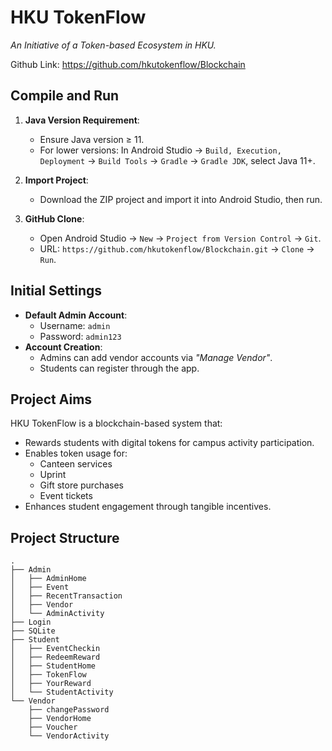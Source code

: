 # HKU TokenFlow  
*An Initiative of a Token-based Ecosystem in HKU.*  

Github Link: https://github.com/hkutokenflow/Blockchain

## Compile and Run  
1. **Java Version Requirement**:  
   - Ensure Java version ≥ 11.  
   - For lower versions: In Android Studio → `Build, Execution, Deployment` → `Build Tools` → `Gradle` → `Gradle JDK`, select Java 11+.  

2. **Import Project**:  
   - Download the ZIP project and import it into Android Studio, then run.  

3. **GitHub Clone**:  
   - Open Android Studio → `New` → `Project from Version Control` → `Git`.  
   - URL: `https://github.com/hkutokenflow/Blockchain.git` → `Clone` → `Run`.  


## Initial Settings  
- **Default Admin Account**:  
  - Username: `admin`  
  - Password: `admin123`  
- **Account Creation**:  
  - Admins can add vendor accounts via *"Manage Vendor"*.  
  - Students can register through the app.  


## Project Aims  
HKU TokenFlow is a blockchain-based system that:  
- Rewards students with digital tokens for campus activity participation.  
- Enables token usage for:  
  - Canteen services  
  - Uprint  
  - Gift store purchases  
  - Event tickets  
- Enhances student engagement through tangible incentives.  


## Project Structure  
```plaintext
.
├── Admin
│   ├── AdminHome
│   ├── Event
│   ├── RecentTransaction
│   ├── Vendor
│   └── AdminActivity
├── Login
├── SQLite
├── Student
│   ├── EventCheckin
│   ├── RedeemReward
│   ├── StudentHome
│   ├── TokenFlow
│   ├── YourReward
│   └── StudentActivity
└── Vendor
    ├── changePassword
    ├── VendorHome
    ├── Voucher
    └── VendorActivity